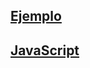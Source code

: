 ## [Ejemplo](https://github.com/IIKUYY/HTML5/blob/main/Ch6/Ejemplo/index.html)

## [JavaScript](https://github.com/IIKUYY/HTML5/blob/main/Ch6/Ejemplo/main.js)